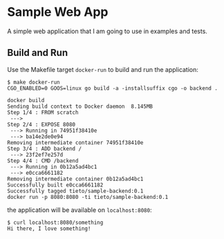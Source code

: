 # Sample Web App

A simple web application that I am going to use in examples and tests.

## Build and Run

Use the Makefile target `docker-run` to build and run the application:
```
$ make docker-run
CGO_ENABLED=0 GOOS=linux go build -a -installsuffix cgo -o backend .

docker build 
Sending build context to Docker daemon  8.145MB
Step 1/4 : FROM scratch
 --->
Step 2/4 : EXPOSE 8080
 ---> Running in 74951f38410e
 ---> ba14e2de0e94
Removing intermediate container 74951f38410e
Step 3/4 : ADD backend /
 ---> 23f2ef7e257d
Step 4/4 : CMD /backend
 ---> Running in 0b12a5ad4bc1
 ---> e0cca6661182
Removing intermediate container 0b12a5ad4bc1
Successfully built e0cca6661182
Successfully tagged tieto/sample-backend:0.1
docker run -p 8080:8080 -ti tieto/sample-backend:0.1

```
the application will be available on `localhost:8080`:
```
$ curl localhost:8080/something
Hi there, I love something!
```

